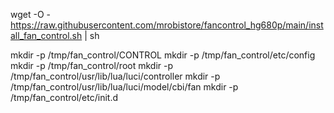 wget -O - https://raw.githubusercontent.com/mrobistore/fancontrol_hg680p/main/install_fan_control.sh | sh


mkdir -p /tmp/fan_control/CONTROL
mkdir -p /tmp/fan_control/etc/config
mkdir -p /tmp/fan_control/root
mkdir -p /tmp/fan_control/usr/lib/lua/luci/controller
mkdir -p /tmp/fan_control/usr/lib/lua/luci/model/cbi/fan
mkdir -p /tmp/fan_control/etc/init.d